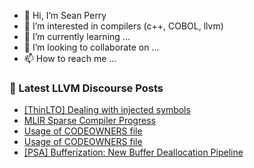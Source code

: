 - 👋 Hi, I’m Sean Perry
- 👀 I’m interested in compilers (c++, COBOL, llvm)
- 🌱 I’m currently learning ...
- 💞️ I’m looking to collaborate on ...
- 📫 How to reach me ...

<!---
s66perry/s66perry is a ✨ special ✨ repository because its `README.md` (this file) appears on your GitHub profile.
You can click the Preview link to take a look at your changes.
--->
### 📕 Latest LLVM Discourse Posts

<!-- DISCOURSE-LLVM:START -->
- [[ThinLTO] Dealing with injected symbols](https://discourse.llvm.org/t/thinlto-dealing-with-injected-symbols/73626#post_2)
- [MLIR Sparse Compiler Progress](https://discourse.llvm.org/t/mlir-sparse-compiler-progress/60479?page=2#post_22)
- [Usage of CODEOWNERS file](https://discourse.llvm.org/t/usage-of-codeowners-file/73524#post_19)
- [Usage of CODEOWNERS file](https://discourse.llvm.org/t/usage-of-codeowners-file/73524#post_18)
- [[PSA] Bufferization: New Buffer Deallocation Pipeline](https://discourse.llvm.org/t/psa-bufferization-new-buffer-deallocation-pipeline/73375#post_13)
<!-- DISCOURSE-LLVM:END -->
